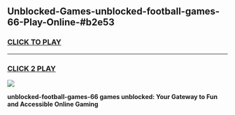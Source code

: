 
## Unblocked-Games-unblocked-football-games-66-Play-Online-#b2e53
<h3>
<a href="https://premium.freeplayer.one?title=unblocked-football-games-66&ref=27F">CLICK TO PLAY</a></h3>
<hr>

<h3>
<a href="https://premium.freeplayer.one?title=unblocked-football-games-66&ref=27F">CLICK 2 PLAY</a>
  
</h3>

<a href="https://premium.freeplayer.one?title=unblocked-football-games-66&ref=27F"><img src="https://clearcache.store/games.png"></a>


**unblocked-football-games-66 games unblocked: Your Gateway to Fun and Accessible Online Gaming**

